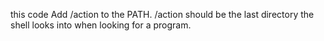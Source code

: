 this code Add /action to the PATH. /action should be the last directory the shell looks into when looking for a program.
